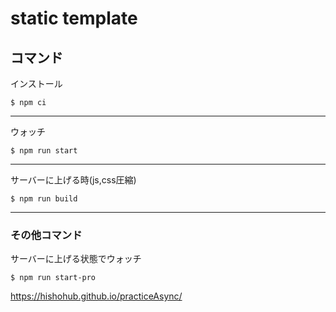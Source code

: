 # static template

## コマンド
インストール
```text
$ npm ci
```
***
ウォッチ
```text
$ npm run start
```
***
サーバーに上げる時(js,css圧縮)
```text
$ npm run build
```
***
### その他コマンド
サーバーに上げる状態でウォッチ
```text
$ npm run start-pro
```


https://hishohub.github.io/practiceAsync/